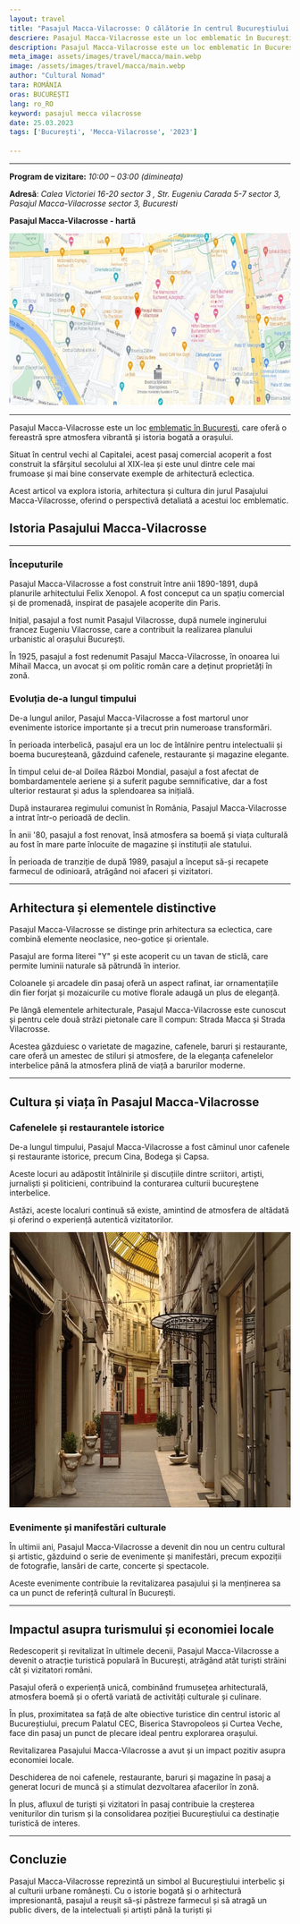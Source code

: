 ```yaml
---
layout: travel
title: "Pasajul Macca-Vilacrosse: O călătorie în centrul Bucureștiului interbelic"
descriere: Pasajul Macca-Vilacrosse este un loc emblematic în București, care oferă o fereastră spre atmosfera vibrantă și istoria bogată a orașului..  
description: Pasajul Macca-Vilacrosse este un loc emblematic în București, care oferă o fereastră spre atmosfera vibrantă și istoria bogată a orașului.. 
meta_image: assets/images/travel/macca/main.webp 
image: /assets/images/travel/macca/main.webp
author: "Cultural Nomad"
tara: ROMÂNIA
oras: BUCUREȘTI
lang: ro_RO
keyword: pasajul mecca vilacrosse
date: 25.03.2023
tags: ['București', 'Mecca-Vilacrosse', '2023']

---
```


---
**Program de vizitare:** _10:00 – 03:00 (dimineața)_

**Adresă**: _Calea Victoriei 16-20 sector 3 , Str. Eugeniu Carada 5-7 sector 3, Pasajul Macca-Vilacrosse sector 3, Bucuresti_

**Pasajul Macca-Vilacrosse - hartă**

<img src="/assets/images/travel/macca/map.webp" width="740" height="307" alt="{{ page.keyword }}">

---


Pasajul Macca-Vilacrosse este un loc [emblematic în București](https://totredus.ro/travel/atractii-turistice-bucuresti/), care oferă o fereastră spre atmosfera vibrantă și istoria bogată a orașului. 

Situat în centrul vechi al Capitalei, acest pasaj comercial acoperit a fost construit la sfârșitul secolului al XIX-lea și este unul dintre cele mai frumoase și mai bine conservate exemple de arhitectură eclectica. 

Acest articol va explora istoria, arhitectura și cultura din jurul Pasajului Macca-Vilacrosse, oferind o perspectivă detaliată a acestui loc emblematic.

## Istoria Pasajului Macca-Vilacrosse
---

### Începuturile

Pasajul Macca-Vilacrosse a fost construit între anii 1890-1891, după planurile arhitectului Felix Xenopol. A fost conceput ca un spațiu comercial și de promenadă, inspirat de pasajele acoperite din Paris. 

Inițial, pasajul a fost numit Pasajul Vilacrosse, după numele inginerului francez Eugeniu Vilacrosse, care a contribuit la realizarea planului urbanistic al orașului București. 

În 1925, pasajul a fost redenumit Pasajul Macca-Vilacrosse, în onoarea lui Mihail Macca, un avocat și om politic român care a deținut proprietăți în zonă.

### Evoluția de-a lungul timpului

De-a lungul anilor, Pasajul Macca-Vilacrosse a fost martorul unor evenimente istorice importante și a trecut prin numeroase transformări. 

În perioada interbelică, pasajul era un loc de întâlnire pentru intelectualii și boema bucureșteană, găzduind cafenele, restaurante și magazine elegante. 

În timpul celui de-al Doilea Război Mondial, pasajul a fost afectat de bombardamentele aeriene și a suferit pagube semnificative, dar a fost ulterior restaurat și adus la splendoarea sa inițială.

După instaurarea regimului comunist în România, Pasajul Macca-Vilacrosse a intrat într-o perioadă de declin. 

În anii '80, pasajul a fost renovat, însă atmosfera sa boemă și viața culturală au fost în mare parte înlocuite de magazine și instituții ale statului.

În perioada de tranziție de după 1989, pasajul a început să-și recapete farmecul de odinioară, atrăgând noi afaceri și vizitatori.

---
## Arhitectura și elementele distinctive
Pasajul Macca-Vilacrosse se distinge prin arhitectura sa eclectica, care combină elemente neoclasice, neo-gotice și orientale. 

Pasajul are forma literei "Y" și este acoperit cu un tavan de sticlă, care permite luminii naturale să pătrundă în interior. 

Coloanele și arcadele din pasaj oferă un aspect rafinat, iar ornamentațiile din fier forjat și mozaicurile cu motive florale adaugă un plus de eleganță.

Pe lângă elementele arhitecturale, Pasajul Macca-Vilacrosse este cunoscut și pentru cele două străzi pietonale care îl compun: Strada Macca și Strada Vilacrosse. 

Acestea găzduiesc o varietate de magazine, cafenele, baruri și restaurante, care oferă un amestec de stiluri și atmosfere, de la eleganța cafenelelor interbelice până la atmosfera plină de viață a barurilor moderne.

---
## Cultura și viața în Pasajul Macca-Vilacrosse

### Cafenelele și restaurantele istorice

De-a lungul timpului, Pasajul Macca-Vilacrosse a fost căminul unor cafenele și restaurante istorice, precum Cina, Bodega și Capsa. 

Aceste locuri au adăpostit întâlnirile și discuțiile dintre scriitori, artiști, jurnaliști și politicieni, contribuind la conturarea culturii bucureștene interbelice. 

Astăzi, aceste localuri continuă să existe, amintind de atmosfera de altădată și oferind o experiență autentică vizitatorilor.

<img src="/assets/images/travel/macca/1.webp" width="740" height="492" alt="{{ page.keyword }}">

### Evenimente și manifestări culturale

În ultimii ani, Pasajul Macca-Vilacrosse a devenit din nou un centru cultural și artistic, găzduind o serie de evenimente și manifestări, precum expoziții de fotografie, lansări de carte, concerte și spectacole. 

Aceste evenimente contribuie la revitalizarea pasajului și la menținerea sa ca un punct de referință cultural în București.

---
## Impactul asupra turismului și economiei locale

Redescoperit și revitalizat în ultimele decenii, Pasajul Macca-Vilacrosse a devenit o atracție turistică populară în București, atrăgând atât turiști străini cât și vizitatori români.

Pasajul oferă o experiență unică, combinând frumusețea arhitecturală, atmosfera boemă și o ofertă variată de activități culturale și culinare. 

În plus, proximitatea sa față de alte obiective turistice din centrul istoric al Bucureștiului, precum Palatul CEC, Biserica Stavropoleos și Curtea Veche, face din pasaj un punct de plecare ideal pentru explorarea orașului.

Revitalizarea Pasajului Macca-Vilacrosse a avut și un impact pozitiv asupra economiei locale. 

Deschiderea de noi cafenele, restaurante, baruri și magazine în pasaj a generat locuri de muncă și a stimulat dezvoltarea afacerilor în zonă. 

În plus, afluxul de turiști și vizitatori în pasaj contribuie la creșterea veniturilor din turism și la consolidarea poziției Bucureștiului ca destinație turistică de interes.

---
## Concluzie
Pasajul Macca-Vilacrosse reprezintă un simbol al Bucureștiului interbelic și al culturii urbane românești. Cu o istorie bogată și o arhitectură impresionantă, pasajul a reușit să-și păstreze farmecul și să atragă un public divers, de la intelectuali și artiști până la turiști și